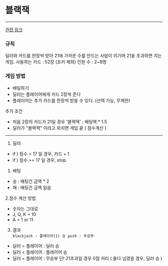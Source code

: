 
# 블랙잭 
___

[관련 링크](https://namu.wiki/w/%EB%B8%94%EB%9E%99%EC%9E%AD(%EC%B9%B4%EB%93%9C%EA%B2%8C%EC%9E%84))

### 규칙
딜러와 카드를 한장씩 받아 21에 가까운 수를 만드는 사람이 이기며 21을 초과하면 지는 게임.
사용하는 카드 : 52장 (조커 제외)
인원 수 : 2~8명

### 게임 방법
- 배팅하기
- 딜러는 플레이어에게 카드 2장씩 준다
- 플레이어는 추가 카드를 한장씩 받을 수 있다. (선택 가능, 무제한)

추가 조건
- 처음 2장의 카드가 21일 경우 '블랙잭' : 배팅액 * 1.5
- 딜러가 "블랙잭" 이라고 외치면 게임 끝 ( 점수계산 )

___

1. 딜러
- if ) 점수 < 17 일 경우, 카드 + 1
- if ) 점수 >= 17 일 경우, stop

1. 배팅  
- 승 : 배팅건 금액 * 2 
- 패 : 배팅건 금액 잃음 

2.점수 계산 방법
- 숫자는 그대로 
- J, Q, K  = 10
- A = 1 or 11

3. 결과       
`
blackjack : 플레이어(1) 승
push : 무승부  
`
- 딜러 > 플레이어 : 딜러 승
- 딜러 < 플레이어 : 플레이어 승
- 딜러 = 플레이어 : 무승부
단! 21초과일 경우 0점 처리 ( 둘다 넘겼을 경우, 딜러 승 )



